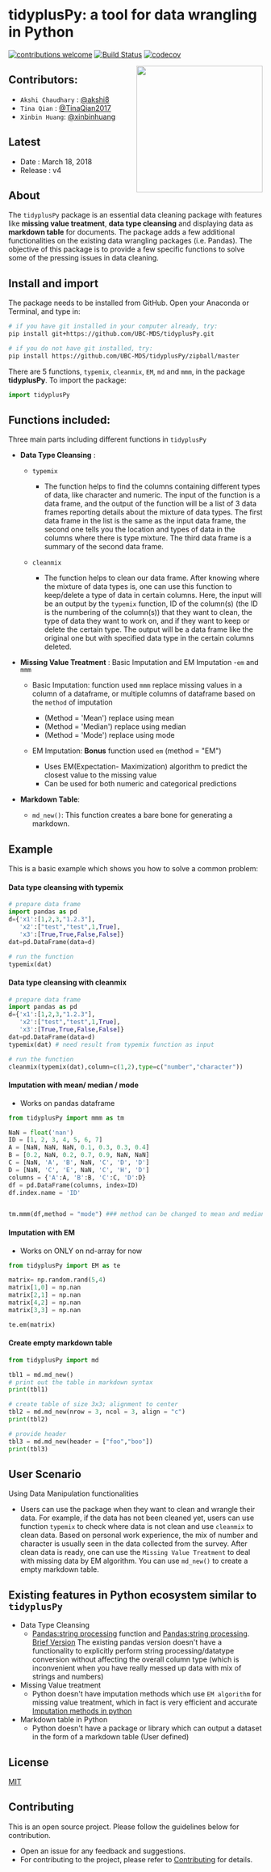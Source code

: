 
# **tidyplusPy**: a tool for data wrangling in Python



[![contributions welcome](https://img.shields.io/badge/contributions-welcome-brightgreen.svg?style=flat)](https://github.com/dwyl/esta/issues)
[![Build Status](https://travis-ci.org/UBC-MDS/tidyplusPy.svg?branch=master)](https://travis-ci.org/UBC-MDS/tidyplusPy)
[![codecov](https://codecov.io/gh/UBC-MDS/tidyplusPy/branch/master/graph/badge.svg)](https://codecov.io/gh/UBC-MDS/tidyplusPy)

<img src="pythonlogo.PNG" align="right" border="none" width="250" height="250"/>

## Contributors:

* `Akshi Chaudhary` : [@akshi8](https://github.com/akshi8)
* `Tina Qian` : [@TinaQian2017](https://github.com/TinaQian2017)
* `Xinbin Huang`: [@xinbinhuang](https://github.com/xinbinhuang)

## Latest


* Date : March 18, 2018
* Release : v4


## About

The `tidyplusPy` package is an essential data cleaning package with features like **missing value treatment**, **data type cleansing** and displaying data as **markdown table** for documents. The package adds a few additional functionalities on the existing data wrangling packages (i.e. Pandas). The objective of this package is to provide a few specific functions to solve some of the pressing issues in data cleaning.


## Install and import

The package needs to be installed from GitHub. Open your Anaconda or Terminal, and type in:

```bash
# if you have git installed in your computer already, try:
pip install git+https://github.com/UBC-MDS/tidyplusPy.git

# if you do not have git installed, try:
pip install https://github.com/UBC-MDS/tidyplusPy/zipball/master
```

There are 5 functions, `typemix`, `cleanmix`, `EM`, `md` and `mmm`, in the package **tidyplusPy**. To import the package:
```Python
import tidyplusPy
```

## Functions included:
Three main parts including different functions in `tidyplusPy`
- **Data Type Cleansing** :
  - `typemix`
    * The function helps to find the columns containing different types of data, like character and numeric. The input of the function is a data frame, and the output of the function will be a list of 3 data frames reporting details about the mixture of data types. The first data frame in the list is the same as the input data frame, the second one tells you the location and types of data in the columns where there is type mixture. The third data frame is a summary of the second data frame.

  - `cleanmix`
    * The function helps to clean our data frame. After knowing where the mixture of data types is, one can use this function to keep/delete a type of data in certain columns. Here, the input will be an output by the `typemix` function, ID of the column(s) (the ID is the numbering of the column(s)) that they want to clean, the type of data they want to work on, and if they want to keep or delete the certain type. The output will be a data frame like the original one but with specified data type in the certain columns deleted.

- **Missing Value Treatment** : Basic Imputation and EM Imputation -`em` and  `mmm`
    * Basic Imputation: function used `mmm` replace missing values in a column of a dataframe, or multiple columns of dataframe based on the `method` of imputation

      - (Method = 'Mean') replace using mean
      - (Method = 'Median') replace using median
      - (Method = 'Mode') replace using mode
    * EM Imputation: **Bonus** function used `em` (method = "EM")
      - Uses EM(Expectation- Maximization) algorithm to predict the closest value to the missing value
      - Can be used for both numeric and categorical predictions
- **Markdown Table**:
  - `md_new()`: This function creates a bare bone for generating a markdown.

## Example

This is a basic example which shows you how to solve a common problem:

#### Data type cleansing with typemix

```Python
# prepare data frame
import pandas as pd
d={'x1':[1,2,3,"1.2.3"],
   'x2':["test","test",1,True],
   'x3':[True,True,False,False]}
dat=pd.DataFrame(data=d)

# run the function
typemix(dat)

```

#### Data type cleansing with cleanmix

```Python
# prepare data frame
import pandas as pd
d={'x1':[1,2,3,"1.2.3"],
   'x2':["test","test",1,True],
   'x3':[True,True,False,False]}
dat=pd.DataFrame(data=d)
typemix(dat) # need result from typemix function as input

# run the function
cleanmix(typemix(dat),column=c(1,2),type=c("number","character"))
```

#### Imputation with mean/ median / mode

* Works on pandas dataframe

```Python
from tidyplusPy import mmm as tm

NaN = float('nan')
ID = [1, 2, 3, 4, 5, 6, 7]
A = [NaN, NaN, NaN, 0.1, 0.3, 0.3, 0.4]
B = [0.2, NaN, 0.2, 0.7, 0.9, NaN, NaN]
C = [NaN, 'A', 'B', NaN, 'C', 'D', 'D']
D = [NaN, 'C', 'E', NaN, 'C', 'H', 'D']
columns = {'A':A, 'B':B, 'C':C, 'D':D}
df = pd.DataFrame(columns, index=ID)
df.index.name = 'ID'


tm.mmm(df,method = "mode") ### method can be changed to mean and median as well
```

#### Imputation with EM

* Works on ONLY on nd-array for now

```Python
from tidyplusPy import EM as te

matrix= np.random.rand(5,4)
matrix[1,0] = np.nan
matrix[2,1] = np.nan
matrix[4,2] = np.nan
matrix[3,3] = np.nan

te.em(matrix)
```

#### Create empty markdown table

```Python
from tidyplusPy import md

tbl1 = md.md_new()
# print out the table in markdown syntax
print(tbl1)

# create table of size 3x3; alignment to center
tbl2 = md.md_new(nrow = 3, ncol = 3, align = "c")
print(tbl2)

# provide header
tbl3 = md.md_new(header = ["foo","boo"])
print(tbl3)
```

## User Scenario

Using Data Manipulation functionalities

  * Users can use the package when they want to clean and wrangle their data. For example, if the data has not been cleaned yet, users can use function `typemix` to check where data is not clean and use `cleanmix` to clean data. Based on personal work experience, the mix of number and character is usually seen in the data collected from the survey. After clean data is ready, one can use the `Missing Value Treatment` to deal with missing data by EM algorithm. You can use `md_new()` to create a empty markdown table.


## Existing features in Python ecosystem similar to `tidyplusPy`

* Data Type Cleansing
  - [Pandas:string processing](http://pandas.pydata.org/pandas-docs/stable/missing_data.html#string-regular-expression-replacement) function and [Pandas:string processing](http://pandas.pydata.org/pandas-docs/stable/missing_data.html#string-regular-expression-replacement). [Brief Version](https://s3.amazonaws.com/assets.datacamp.com/blog_assets/Python_Pandas_Cheat_Sheet_2.pdf) The existing pandas version doesn't have a functionality to explicitly perform string processing/datatype conversion without affecting the overall column type (which is inconvenient when you have really messed up data with mix of strings and numbers)
* Missing Value treatment
  - Python doesn't have imputation methods which use `EM algorithm` for missing value treatment, which in fact is very efficient and accurate [Imputation methods in python](http://scikit-learn.org/stable/modules/generated/sklearn.preprocessing.Imputer.html#sklearn.preprocessing.Imputer)
* Markdown table in Python
  * Python doesn't have a package or library which can output a dataset in the form of a markdown table (User defined)

## License
[MIT](LICENSE.md)

## Contributing
This is an open source project. Please follow the guidelines below for contribution.
  - Open an issue for any feedback and suggestions.
  - For contributing to the project, please refer to [Contributing](CONTRIBUTING.md) for details.

